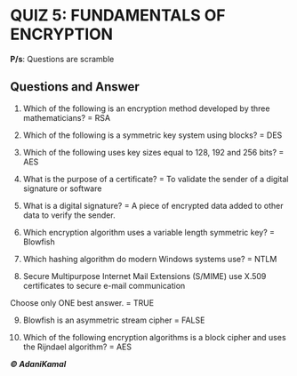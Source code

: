 # QUIZ 5: FUNDAMENTALS OF ENCRYPTION

**P/s**: Questions are scramble

## Questions and Answer

1.	Which of the following is an encryption method developed by three mathematicians? = RSA

2.	Which of the following is a symmetric key system using blocks? = DES

3.	Which of the following uses key sizes equal to 128, 192 and 256 bits? = AES

4.	What is the purpose of a certificate? = To validate the sender of a digital signature or software

5.	What is a digital signature? = A piece of encrypted data added to other data to verify the sender.

6.	Which encryption algorithm uses a variable length symmetric key? = Blowfish

7.	Which hashing algorithm do modern Windows systems use? = NTLM

8.	Secure Multipurpose Internet Mail Extensions (S/MIME) use X.509 certificates to secure e-mail communication

Choose only ONE best answer. = TRUE

9.	 Blowfish is an asymmetric stream cipher = FALSE

10.	Which of the following encryption algorithms is a block cipher and uses the Rijndael algorithm? = AES


**_© AdaniKamal_**
